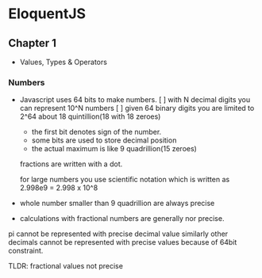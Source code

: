 # EloquentJS

## Chapter 1

- Values, Types & Operators

### Numbers

- Javascript uses 64 bits to make numbers.
  [ ] with N decimal digits you can represent 10^N numbers
  [ ] given 64 binary digits you are limited to 2^64
  about 18 quintillion(18 with 18 zeroes)

  - the first bit denotes sign of the number.
  - some bits are used to store decimal position
  - the actual maximum is like 9 quadrillion(15 zeroes)

  fractions are written with a dot.

  for large numbers you use scientific notation
    which is written as 2.998e9 = 2.998 x 10^8

- whole number smaller than 9 quadrillion are always precise
- calculations with fractional numbers are generally nor precise.

pi cannot be represented with precise decimal value similarly
other decimals cannot be represented with precise values because
of 64bit constraint.

TLDR: fractional values not precise
